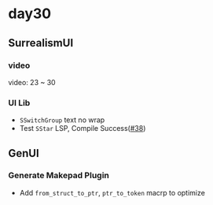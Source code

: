 # day30

## SurrealismUI

### video

video: 23 ~ 30

### UI Lib

- `SSwitchGroup` text no wrap
- Test `SStar` LSP, Compile Success([#38](https://github.com/Surrealism-All/SurrealismUI/issues/38))

## GenUI

### Generate Makepad Plugin

- Add `from_struct_to_ptr`, `ptr_to_token` macrp to optimize
